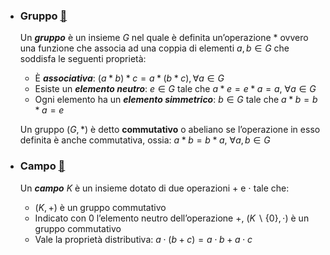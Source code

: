 
- ### Gruppo [🔗](https://www.andreaminini.org/matematica/matematica-discreta/gruppi-algebrici)
    
    Un ***gruppo*** è un insieme $G$ nel quale è definita un’operazione $*$ ovvero una funzione che associa ad una coppia di elementi $a,b \in G$ che soddisfa le seguenti proprietà:
    
    - È ***associativa***: $(a * b) * c = a * (b*c), \forall a \in G$
    - Esiste un ***elemento neutro***: $e\in G$ tale che $a*e = e*a=a$, $\forall a \in G$
    - Ogni elemento ha un ***elemento simmetrico***: $b\in G$ tale che $a*b=b*a=e$
    
    Un gruppo $(G,*)$ è detto **commutativo** o abeliano se l’operazione in esso definita è anche commutativa, ossia: $a*b = b*a$, $\forall a,b \in G$
    
- ### Campo [🔗](https://www.andreaminini.org/matematica/campo)
    
    Un ***campo*** $K$ è un insieme dotato di due operazioni $+$ e $\cdot$ tale che:
    
    - $(K, +)$ è un gruppo commutativo
    - Indicato con 0 l’elemento neutro dell’operazione $+$, $(K \backslash \lbrace 0 \rbrace, \cdot)$ è un gruppo commutativo
    - Vale la proprietà distributiva: $a \cdot (b+c) = a \cdot b + a \cdot c$